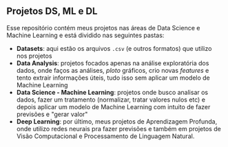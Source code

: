 ## Projetos DS, ML e DL

Esse repositório contém meus projetos nas áreas de Data Science e Machine Learning e está dividido nas seguintes pastas:
* **Datasets**: aqui estão os arquivos `.csv` (e outros formatos) que utilizo nos projetos
* **Data Analysis**: projetos focados apenas na análise exploratória dos dados, onde faços as análises, _ploto_ gráficos, crio novas _features_ e tento extrair informações úteis, tudo isso sem aplicar um modelo de Machine Learning
* **Data Science - Machine Learning**: projetos onde busco analisar os dados, fazer um tratamento (normalizar, tratar valores nulos etc) e depois aplicar um modelo de Machine Learning com intuito de fazer previsões e "gerar valor"
* **Deep Learning**: por último, meus projetos de Aprendizagem Profunda, onde utilizo redes neurais pra fazer previsões e também em projetos de Visão Computacional e Processamento de Linguagem Natural.

